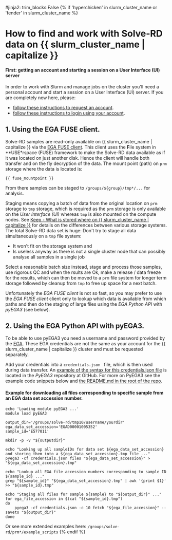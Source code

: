 #jinja2: trim_blocks:False
{% if 'hyperchicken' in slurm_cluster_name or 'fender' in slurm_cluster_name %}
# How to find and work with Solve-RD data on {{ slurm_cluster_name | capitalize }}

#### First: getting an account and starting a session on a User Interface (UI) server

In order to work with Slurm and manage jobs on the cluster you'll need a personal account and start a session on a User Interface (UI) server.
If you are completely new here, please:

 * [follow these instructions to request an account](../accounts/).
 * [follow these instructions to login using your account](../logins/).

## 1. Using the EGA FUSE client.

Solve-RD samples are read-only available on {{ slurm_cluster_name | capitalize }} via the
[EGA FUSE client](https://github.com/EGA-archive/ega-fuse-client).
This client uses the **F**ile system in **USE*rspace (FUSE) framework 
to make the Solve-RD data available as if it was located on just another disk.
Hence the client will handle both transfer and on the fly decryption of the data.
The mount point (path) on ```prm``` storage where the data is located is:
```
{{ fuse_mountpoint }}
```
From there samples can be staged to ```/groups/${group}/tmp*/...``` for analysis.

Staging means copying a batch of data from the original location on ```prm``` storage to ```tmp``` storage,
which is required as the ```prm``` storage is only available on the _User Interface (UI)_
whereas ```tmp``` is also mounted on the compute nodes. See
[Keep - What is stored where on {{ slurm_cluster_name | capitalize }}](../storage/)
for details on the differences between various storage systems.
The total Solve-RD data set is huge: Don't try to stage all data simultaneously on a ```tmp``` file system:

 * It won't fit on the storage system and
 * Is useless anyway as there is not a single cluster node that can possibly analyse all samples in a single job

Select a reasonable batch size instead, stage and process those samples, use rigorous QC and when the rsults are Ok, 
make a release / data freeze for the results, which can then be moved to a ```prm``` file system for longer term storage 
followed by cleanup from ```tmp``` to free up space for a next batch.

Unfortunately the _EGA FUSE client_ is not so fast,
so you may prefer to use the _EGA FUSE client_ client only to lookup which data is available from which paths
and then do the staging of large files using the _EGA Python API_ with _pyEGA3_ (see below).

## 2. Using the EGA Python API with pyEGA3.

To be able to use pyEGA3 you need a username and password provided by the [EGA](https://ega-archive.org).
These EGA credentials are not the same as your account for the {{ slurm_cluster_name | capitalize }} cluster 
and must be requested separately.

Add your credentials into a ```credentials.json ``` file, which is then used during data transfer.
An [example of the syntax for this credentials.json file](https://github.com/EGA-archive/ega-download-client/blob/master/pyega3/config/default_credential_file.json)
is located in the _PyEGA3_ repository at GitHub.
For more on PyEGA3 see the example code snippets below and
[the README.md in the root of the repo](https://github.com/EGA-archive/ega-download-client).

#### Example for downloading all files corresponding to specific sample from an EGA data set accession number.

```
echo 'Loading module pyEGA3 ...'
module load pyEGA3

output_dir='/groups/solve-rd/tmp10/username/yourdir'
ega_data_set_accession='EGAD00001005352'
sample_id='E577011'

mkdir -p -v "${outputdir}"

echo "Looking up all sampleIDs for data set ${ega_data_set_accession} and storing them into a ${ega_data_set_accession}.tmp file ..."
pyega3 -cf credentials.json files "${ega_data_set_accession}" > "${ega_data_set_accession}.tmp"
 
echo "Lookup all EGA file accession numbers corresponding to sample ID ${sample_id} ..."
grep "${sample_id}" "${ega_data_set_accession}.tmp" | awk '{print $1}' >> "${sample_id}.tmp"
 
echo "Staging all files for sample ${sample} to "${output_dir}" ..."
for ega_file_accession in $(cat "${sample_id}.tmp")
do
    pyega3 -cf credentials.json -c 10 fetch "${ega_file_accession}" --saveto "${output_dir}"
done
```

Or see more extended examples here: ```/groups/solve-rd/prm*/example_scripts```
{% endif %}